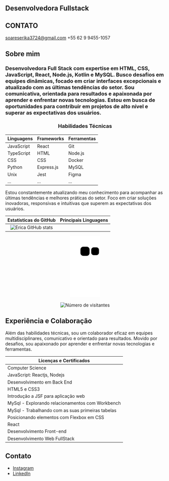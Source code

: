 ## Desenvolvedora Fullstack
## CONTATO
soareserika3724@gmail.com
+55 62 9 9455-1057


## Sobre mim 
<h3>Desenvolvedora Full Stack com expertise em HTML, CSS, JavaScript, React, Node.js, Kotlin e MySQL. Busco desafios em equipes dinâmicas, focado em criar interfaces excepcionais e atualizado com as últimas tendências do setor. Sou comunicativa, orientada para resultados e apaixonada por aprender e enfrentar novas tecnologias. Estou em busca de oportunidades para contribuir em projetos de alto nível e superar as expectativas dos usuários.
</h3>

<div align="center">
<h3>Habilidades Técnicas</h3>

| Linguagens | Frameworks | Ferramentas |
| --- | --- | --- |
| JavaScript | React | Git |
| TypeScript | HTML | Node.js |
| CSS | CSS | Docker |
| Python | Express.js | MySQL |
| Unix | Jest | Figma |
| ... | ... | ... |
</div>

Estou constantemente atualizando meu conhecimento para acompanhar as últimas tendências e melhores práticas do setor. Foco em criar soluções inovadoras, responsivas e intuitivas que superem as expectativas dos usuários.


| Estatísticas do GitHub | Principais Linguagens |
| :-------------------: | :------------------: |
| ![Erica GitHub stats](https://github.com/erika3724/erika3724/blob/output/github-contribution-grid-snake2.svg) |

<div align="center">
  <p align="center">
    <img src="https://github.com/erika3724/erika3724/blob/output/github-contribution-grid-snake.svg"  alt="snake gif">
  </p>
  <p align="center">
    <img src="https://profile-counter.glitch.me/erika3724/count.svg" alt="Número de visitantes">
  </p>
</div>



## Experiência e Colaboração
Além das habilidades técnicas, sou um colaborador eficaz em equipes multidisciplinares, comunicativo e orientado para resultados. Movido por desafios, sou apaixonado por aprender e enfrentar novas tecnologias e ferramentas.

| Licenças e Certificados                             |
| --------------------------------------------------- |
| Computer Science                                   |
| JavaScript: Reactjs, Nodejs                        |
| Desenvolvimento em Back End                        |
| HTML5 e CSS3                                       |
| Introdução a JSF para aplicação web                |
| MySql - Explorando relacionamentos com Workbench   |
| MySql - Trabalhando com as suas primeiras tabelas  |
| Posicionando elementos com Flexbox em CSS          |
| React                                              |
| Desenvolvimento Front-end                           |
| Desenvolvimento Web FullStack                       |

## Contato

- [Instagram](https://instagram.com/byerikaribeiro)
- [LinkedIn](https://www.linkedin.com/in/erica-ribeiro-fullstack/)


